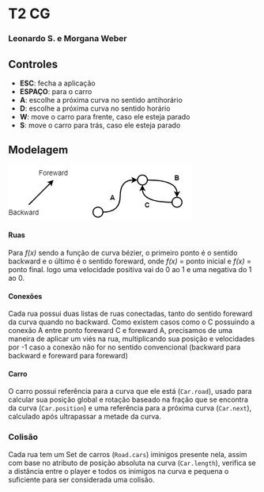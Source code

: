 # T2 CG 
### Leonardo S. e Morgana Weber

## Controles
* **ESC**: fecha a aplicação
* **ESPAÇO**: para o carro
* **A**: escolhe a próxima curva no sentido antihorário
* **D**: escolhe a próxima curva no sentido horário
* **W**: move o carro para frente, caso ele esteja parado
* **S**: move o carro para trás, caso ele esteja parado

## Modelagem
![img](Architecture.png)
#### Ruas
Para *f(x)* sendo a função de curva bézier, o primeiro ponto é o sentido backward e o último é o sentido foreward, onde *f(x)* = ponto inicial e *f(x)* = ponto final. logo uma velocidade positiva vai do 0 ao 1 e uma negativa do 1 ao 0.

#### Conexões
Cada rua possui duas listas de ruas conectadas, tanto do sentido foreward da curva quando no backward. Como existem casos como o C possuindo a conexão A entre ponto foreward C e foreward A, precisamos de uma maneira de aplicar um viés na rua, multiplicando sua posição e velocidades por -1 caso a conexão não for no sentido convencional (backward para backward e foreward para foreward) 

#### Carro
O carro possui referência para a curva que ele está (`Car.road`), usado para calcular sua posição global e rotação baseado na fração que se encontra da curva (`Car.position`) e uma referência para a próxima curva (`Car.next`), calculado após ultrapassar a metade da curva.

### Colisão
Cada rua tem um Set de carros (`Road.cars`) iminigos presente nela, assim com base no atributo de posição absoluta na curva (`Car.length`), verifica se a distância entre o player e todos os inimigos na curva e pequena o suficiente para ser considerada uma colisão.
